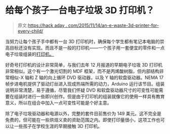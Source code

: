 # 给每个孩子一台电子垃圾 3D 打印机？

> 原文:[https://hack aday . com/2015/11/14/an-e-waste-3d-printer-for-every-child/](https://hackaday.com/2015/11/14/an-e-waste-3d-printer-for-every-child/)

当努力让每个孩子手中都有一台 3D 打印机时，确保每个学生都有笔记本电脑的崇高目标还没有实现。而且不是一般的打印机——一个孩子用一套便宜的零件和一点电子垃圾组装的[打印机。](http://www.instructables.com/id/Curiosity-120-eWaste-Educational-3D-Printer)

好奇号打印机的设计非常简单，与我们去年 12 月报道的早期电子垃圾 3D 打印机非常相似。这个有一个激光切割的 MDF 框架，而不是丙烯酸树脂，但内部结构非常相似-X 轴和 Z 轴的向上循环 DVD 驱动器，以及 Y 轴的软盘驱动器。NEMA 17 帧步进电机提供了驱动灯丝进入现成热端所需的动力，Arduino 运行该节目。组装说明非常清楚，易于遵循，尽管我们怀疑 DVD 和软盘驱动器尺寸的可变性可能需要在组装时进行一些即兴创作。但是由于打印机的组装就像它的使用一样具有教育意义，所以在组合中加入一点可变性可能是个好主意。

除了电子垃圾驱动器和电源以外，完整的套件目前售价为 149 美元。这不完全是免费的，但可能在一些烘焙义卖的资助范围之内。即使打印量很小，这项工作也可以让一些孩子在学校生涯的早期接触 3D 打印机。